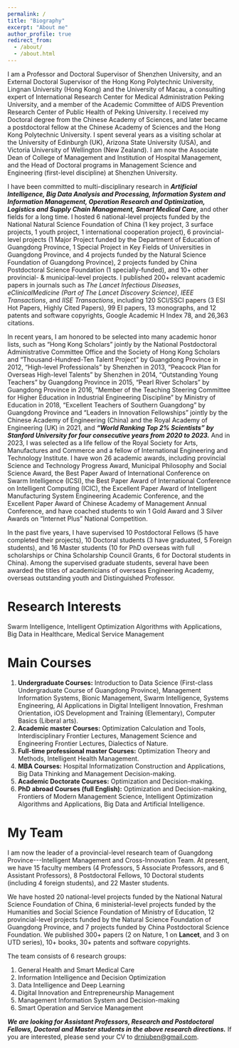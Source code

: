 ```yaml
---
permalink: /
title: "Biography"
excerpt: "About me"
author_profile: true
redirect_from: 
  - /about/
  - /about.html
---
```


I am a Professor and Doctoral Supervisor of Shenzhen University, and an External Doctoral Supervisor of the Hong Kong Polytechnic University, Lingnan University (Hong Kong) and the University of Macau, a consulting expert of International Research Center for Medical Administration Peking University, and a member of the Academic Committee of AIDS Prevention Research Center of Public Health of Peking University. I received my Doctoral degree from the Chinese Academy of Sciences, and later became a postdoctoral fellow at the Chinese Academy of Sciences and the Hong Kong Polytechnic University. I spent several years as a visiting scholar at the University of Edinburgh (UK), Arizona State University (USA), and Victoria University of Wellington (New Zealand). I am now the Associate Dean of College of Management and Institution of Hospital Management, and the Head of Doctoral programs in Management Science and Engineering (first-level discipline) at Shenzhen University.

I have been committed to multi-disciplinary research in _**Artificial Intelligence, Big Data Analysis and Processing, Information System and Information Management, Operation Research and Optimization, Logistics and Supply Chain Management, Smart Medical Care**_, and other fields for a long time. I hosted 6 national-level projects funded by the National Natural Science Foundation of China (1 key project, 3 surface projects, 1 youth project, 1 international cooperation project), 6 provincial-level projects (1 Major Project funded by the Department of Education of Guangdong Province, 1 Special Project in Key Fields of Universities in Guangdong Province, and 4 projects funded by the Natural Science Foundation of Guangdong Province), 2 projects funded by China Postdoctoral Science Foundation (1 specially-funded), and 10+ other provincial- & municipal-level projects. I published 200+ relevant academic papers in journals such as _The Lancet Infectious Diseases_, _eClinicalMedicine (Part of The Lancet Discovery Science)_, _IEEE Transactions_, and _IISE Transactions_, including 120 SCI/SSCI papers (3 ESI Hot Papers, Highly Cited Papers), 99 EI papers, 13 monographs, and 12 patents and software copyrights, Google Academic H Index 78, and 26,363 citations. 

In recent years, I am honored to be selected into many academic honor lists, such as “Hong Kong Scholars” jointly by the National Postdoctoral Administrative Committee Office and the Society of Hong Kong Scholars and “Thousand-Hundred-Ten Talent Project” by Guangdong Province in 2012, “High-level Professionals” by Shenzhen in 2013, “Peacock Plan for Overseas High-level Talents” by Shenzhen in 2014, “Outstanding Young Teachers” by Guangdong Province in 2015, “Pearl River Scholars” by Guangdong Province in 2016, “Member of the Teaching Steering Committee for Higher Education in Industrial Engineering Discipline” by Ministry of Education in 2018, “Excellent Teachers of Southern Guangdong” by Guangdong Province and “Leaders in Innovation Fellowships” jointly by the Chinese Academy of Engineering (China) and the Royal Academy of Engineering (UK) in 2021, and _**“World Ranking Top 2% Scientists” by Stanford University for four consecutive years from 2020 to 2023.**_ And in 2023, I was selected as a life fellow of the Royal Society for Arts, Manufactures and Commerce and a fellow of International Engineering and Technology Institute. I have won 26 academic awards, including provincial Science and Technology Progress Award, Municipal Philosophy and Social Science Award, the Best Paper Award of International Conference on Swarm Intelligence (ICSI), the Best Paper Award of International Conference on Intelligent Computing (ICIC), the Excellent Paper Award of Intelligent Manufacturing System Engineering Academic Conference, and the Excellent Paper Award of Chinese Academy of Management Annual Conference, and have coached students to win 1 Gold Award and 3 Silver Awards on “Internet Plus” National Competition.

In the past five years, I have supervised 10 Postdoctoral Fellows (5 have completed their projects), 10 Doctoral students (3 have graduated, 5 Foreign students), and 16 Master students (10 for PhD overseas with full scholarships or China Scholarship Council Grants, 6 for Doctoral students in China). Among the supervised graduate students, several have been awarded the titles of academicians of overseas Engineering Academy, overseas outstanding youth and Distinguished Professor.

Research Interests
======
Swarm Intelligence, Intelligent Optimization Algorithms with Applications, Big Data in Healthcare, Medical Service Management

Main Courses
======
1. **Undergraduate Courses:** Introduction to Data Science (First-class Undergraduate Course of Guangdong Province), Management Information Systems, Bionic Management, Swarm Intelligence, Systems Engineering, AI Applications in Digital Intelligent Innovation, Freshman Orientation, iOS Development and Training (Elementary), Computer Basics (Liberal arts).
2. **Academic master Courses:** Optimization Calculation and Tools, Interdisciplinary Frontier Lectures, Management Science and Engineering Frontier Lectures, Dialectics of Nature.
3. **Full-time professional master Courses:** Optimization Theory and Methods, Intelligent Health Management.
4. **MBA Courses:** Hospital Informatization Construction and Applications, Big Data Thinking and Management Decision-making.
5. **Academic Doctorate Courses:** Optimization and Decision-making.
6. **PhD abroad Courses (full English):** Optimization and Decision-making, Frontiers of Modern Management Science, Intelligent Optimization Algorithms and Applications, Big Data and Artificial Intelligence.

My Team
======
I am now the leader of a provincial-level research team of Guangdong Province---Intelligent Management and Cross-Innovation Team. At present, we have 15 faculty members (4 Professors, 5 Associate Professors, and 6 Assistant Professors), 8 Postdoctoral Fellows, 10 Doctoral students (including 4 foreign students), and 22 Master students.

We have hosted 20 national-level projects funded by the National Natural Science Foundation of China, 6 ministerial-level projects funded by the Humanities and Social Science Foundation of Ministry of Education, 12 provincial-level projects funded by the Natural Science Foundation of Guangdong Province, and 7 projects funded by China Postdoctoral Science Foundation. We published 300+ papers (2 on Nature, 1 on **Lancet**, and 3 on UTD series), 10+ books, 30+ patents and software copyrights.

The team consists of 6 research groups:
1. General Health and Smart Medical Care
2. Information Intelligence and Decision Optimization
3. Data Intelligence and Deep Learning
4. Digital Innovation and Entrepreneurship Management
5. Management Information System and Decision-making
6. Smart Operation and Service Management

_**We are looking for Assistant Professors, Research and Postdoctoral Fellows, Doctoral and Master students in the above research directions.**_ If you are interested, please send your CV to [drniuben@gmail.com](drniuben@gmail.com).
